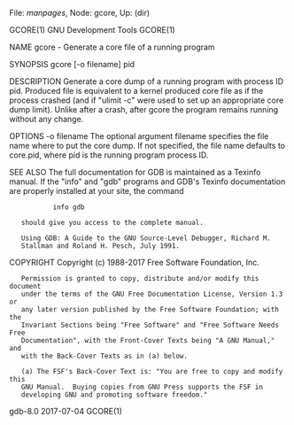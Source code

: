File: *manpages*,  Node: gcore,  Up: (dir)

GCORE(1)                     GNU Development Tools                    GCORE(1)



NAME
       gcore - Generate a core file of a running program

SYNOPSIS
       gcore [-o filename] pid

DESCRIPTION
       Generate a core dump of a running program with process ID pid.
       Produced file is equivalent to a kernel produced core file as if the
       process crashed (and if "ulimit -c" were used to set up an appropriate
       core dump limit).  Unlike after a crash, after gcore the program
       remains running without any change.

OPTIONS
       -o filename
           The optional argument filename specifies the file name where to put
           the core dump.  If not specified, the file name defaults to
           core.pid, where pid is the running program process ID.

SEE ALSO
       The full documentation for GDB is maintained as a Texinfo manual.  If
       the "info" and "gdb" programs and GDB's Texinfo documentation are
       properly installed at your site, the command

               info gdb

       should give you access to the complete manual.

       Using GDB: A Guide to the GNU Source-Level Debugger, Richard M.
       Stallman and Roland H. Pesch, July 1991.

COPYRIGHT
       Copyright (c) 1988-2017 Free Software Foundation, Inc.

       Permission is granted to copy, distribute and/or modify this document
       under the terms of the GNU Free Documentation License, Version 1.3 or
       any later version published by the Free Software Foundation; with the
       Invariant Sections being "Free Software" and "Free Software Needs Free
       Documentation", with the Front-Cover Texts being "A GNU Manual," and
       with the Back-Cover Texts as in (a) below.

       (a) The FSF's Back-Cover Text is: "You are free to copy and modify this
       GNU Manual.  Buying copies from GNU Press supports the FSF in
       developing GNU and promoting software freedom."



gdb-8.0                           2017-07-04                          GCORE(1)
